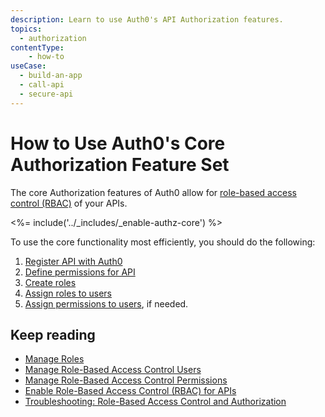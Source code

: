 ```yaml
---
description: Learn to use Auth0's API Authorization features.
topics:
  - authorization
contentType: 
    - how-to
useCase:
  - build-an-app
  - call-api
  - secure-api
---
```

# How to Use Auth0's Core Authorization Feature Set

The core Authorization features of Auth0 allow for [role-based access control (RBAC)](/authorization/concepts/rbac) of your APIs. 

<%= include('../_includes/_enable-authz-core') %>

To use the core functionality most efficiently, you should do the following:

1. [Register API with Auth0](/architecture-scenarios/mobile-api/part-2#create-the-api)
2. [Define permissions for API](/dashboard/guides/apis/add-permissions-apis)
3. [Create roles](/dashboard/guides/roles/create-roles)
4. [Assign roles to users](/dashboard/guides/users/assign-roles-users)
5. [Assign permissions to users](/dashboard/guides/users/assign-permissions-users), if needed.

## Keep reading

- [Manage Roles](/authorization/guides/manage-roles)
- [Manage Role-Based Access Control Users](/authorization/guides/manage-users)
- [Manage Role-Based Access Control Permissions](/authorization/guides/manage-permissions)
- [Enable Role-Based Access Control (RBAC) for APIs](/dashboard/guides/apis/enable-rbac)
- [Troubleshooting: Role-Based Access Control and Authorization](/authorization/concepts/troubleshooting)


